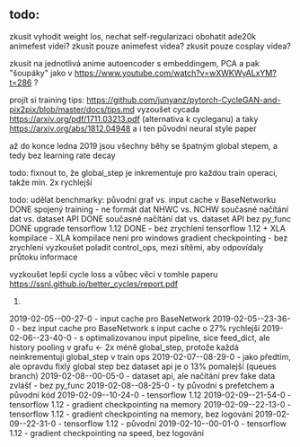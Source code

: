 ## todo:
zkusit vyhodit weight los, nechat self-regularizaci
obohatit ade20k animefest videi? 
zkusit pouze animefest videa?
zkusit pouze cosplay videa?

zkusit na jednotlivá anime autoencoder s embeddingem, PCA a pak "šoupáky" jako v https://www.youtube.com/watch?v=wXWKWyALxYM?t=286 ?

projít si training tips: https://github.com/junyanz/pytorch-CycleGAN-and-pix2pix/blob/master/docs/tips.md
vyzoušet cycada https://arxiv.org/pdf/1711.03213.pdf (alternativa k cycleganu)
a taky https://arxiv.org/abs/1812.04948
a i ten původní neural style paper

až do konce ledna 2019 jsou všechny běhy se špatným global stepem, a tedy bez learning rate decay 

todo: fixnout to, že global_step je inkrementuje pro každou train operaci, takže min. 2x rychlejší

todo: udělat benchmarky:
původní graf vs. input cache v BaseNetworku DONE
spojený training - ne
formát dat NHWC vs. NCHW
současné načítání dat vs. dataset API DONE
současné načítání dat vs. dataset API bez py_func DONE
upgrade tensorflow 1.12 DONE - bez zrychlení
tensorflow 1.12 + XLA kompilace - XLA kompilace není pro windows
gradient checkpointing - bez zrychlení
vyzkoušet poladit control_ops, mezi sítěmi, aby odpovídaly průtoku informace

vyzkoušet lepší cycle loss a vůbec věci v tomhle paperu https://ssnl.github.io/better_cycles/report.pdf

1.
2019-02-05--00-27-0 - input cache pro BaseNetwork
2019-02-05--23-36-0 - bez input cache pro BaseNetwork
s input cache o 27% rychlejší
2019-02-06--23-40-0 - s optimalizovanou input pipeline, sice feed_dict, ale history pooling v grafu <- 2x méně global_step, protože každá neinkrementuji global_step v train ops 
2019-02-07--08-29-0 - jako předtím, ale opravdu fixlý global step
bez dataset api je o 13% pomalejší (queues branch)
2019-02-08--00-05-0 - dataset api, ale načítání prev fake data zvlášť - bez py_func
2019-02-08--08-25-0 - ty původní s prefetchem a původní kód
2019-02-09--10-24-0 - tensorflow 1.12
2019-02-09--21-54-0 - tensorflow 1.12 - gradient checkpointing na memory
2019-02-09--22-13-0 - tensorflow 1.12 - gradient checkpointing na memory, bez logování
2019-02-09--22-31-0 - tensorflow 1.12 - původní
2019-02-10--00-01-0 - tensorflow 1.12 - gradient checkpointing na speed, bez logování
